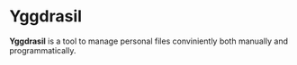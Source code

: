 # Yggdrasil

**Yggdrasil** is a tool to manage personal files conviniently both manually and programmatically.
